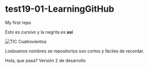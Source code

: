 # test19-01-LearningGitHub
My first repo


Esto es _cursivo_ y la negrita es **así**

![TIC Cuatrovientos](https://www.cuatrovientos.org/images/logo2.png)

Losbuenos nombres se repositorios son cortos y fáciles de recordar.

Hola, que pasa?
Versión 2 de desarrollo
